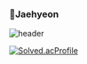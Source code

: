 ### 🌱**Jaehyeon**

![header](https://capsule-render.vercel.app/api?type=soft&color=auto&height=2&section=header&text=&fontSize=7)
<div align="left">
  
[![Solved.acProfile](http://mazassumnida.wtf/api/v2/generate_badge?boj=versatile0010)](https://solved.ac/{handle}) 


  

